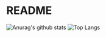 # README

![Anurag's github stats](https://github-readme-stats.vercel.app/api?username=AsherLin&theme=vue-dark)
![Top Langs](https://github-readme-stats.vercel.app/api/top-langs/?username=AsherLin&layout=compact&theme=vue-dark)
